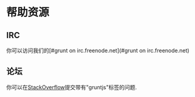 # 帮助资源

## IRC

你可以访问我们的[#grunt on irc.freenode.net](#grunt on irc.freenode.net)

## 论坛

你可以在[StackOverflow](http://stackoverflow.com/questions/tagged/gruntjs)提交带有"gruntjs"标签的问题.
